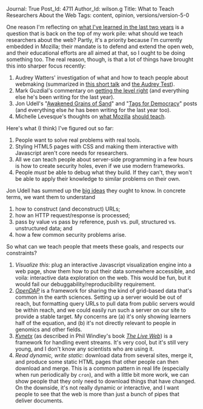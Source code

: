 Journal: True
Post_Id: 4711
Author_Id: wilson.g
Title: What to Teach Researchers About the Web
Tags: content, opinion, versions/version-5-0

<p>One reason I'm reflecting on <a href="{{root_path}}/blog/2012/04/sending-email-back-in-time.html">what I've learned in the last two years</a> is a question that is back on the top of my work pile: what should we teach researchers about the web? Partly, it's a priority because I'm currently embedded in Mozilla; their mandate is to defend and extend the open web, and their educational efforts are all aimed at that, so I ought to be doing something too. The real reason, though, is that a lot of things have brought this into sharper focus recently:</p>
<ol>
<li>Audrey Watters' investigation of what and how to teach people about webmaking (summarized in <a href="http://openmatt.org/2012/03/28/audrey-watters/">this short talk</a> and <a href="http://hackeducation.com/2012/03/17/what-every-techie-should-know-about-education/">the Audrey Test</a>).</li>
<li>Mark Guzdial's commentary on <a href="http://computinged.wordpress.com/2012/03/30/getting-the-level-right-in-learning-to-be-computationally-literate/">getting the level right</a> (and everything else he's been writing for the last year).</li>
<li>Jon Udell's "<a href="http://blog.jonudell.net/2011/05/17/awakened-grains-of-sand/">Awakened Grains of Sand</a>" and "<a href="http://blog.jonudell.net/2012/03/30/tags-for-democracy/">Tags for Democracy</a>" posts (and everything else <em>he</em> has been writing for the last year too).</li>
<li>Michelle Levesque's thoughts on <a href="http://rwxweb.wordpress.com/2012/03/08/which-web-skills-come-first/">what Mozilla</a> <a href="http://rwxweb.wordpress.com/2012/01/30/web-literacy-skills-now-in-diagram-form/">should teach</a>.</li>
</ol>
<p>Here's what (I think) I've figured out so far:</p>
<ol>
<li>People want to solve real problems with real tools.</li>
<li>Styling HTML5 pages with CSS and making them interactive with Javascript aren't core needs for researchers.</li>
<li>All we can teach people about server-side programming in a few hours is how to create security holes, even if we use modern frameworks.</li>
<li>People <em>must</em> be able to debug what they build. If they can't, they won't be able to apply their knowledge to similar problems on their own.</li>
</ol>
<p>Jon Udell has summed up the <a href="http://blog.jonudell.net/2011/01/24/seven-ways-to-think-like-the-web/">big ideas</a> they ought to know. In concrete terms, we want them to understand</p>
<ol>
<li>how to construct (and deconstruct) URLs;</li>
<li>how an HTTP request/response is processed;</li>
<li>pass by value vs pass by reference, push vs. pull, structured vs. unstructured data; and</li>
<li>how a few common security problems arise.</li>
</ol>
<p>So what can we teach people that meets these goals, and respects our constraints?</p>
<ol>
<li><em>Visualize this</em>: plug an interactive Javascript visualization engine into a web page, show them how to put their data somewhere accessible, and voila: interactive data exploration on the web. This would be fun, but it would fail our debuggability/reproducibility requirement.</li>
<li><em><a href="http://opendap.org/">OpenDAP</a></em> is a framework for sharing the kind of grid-based data that's common in the earth sciences. Setting up a server would be out of reach, but formatting query URLs to pull data from public servers would be within reach, and we could easily run such a server on our site to provide a stable target. My concerns are (a) it's only showing learners half of the equation, and (b) it's not directly relevant to people in genomics and other fields.</li>
<li><em><a href="http://www.kynetx.com/">Kynetx</a></em> (as described in Phil Windley's book <a href="http://www.amazon.com/The-Live-Web-Event-Based-Connections/dp/1133686680/"><cite>The Live Web</cite></a>) is a framework for handling event streams. It's very cool, but it's still very young, and I don't know any scientists who are using it.</li>
<li><em>Read dynamic, write static</em>: download data from several sites, merge it, and produce some static HTML pages that other people can then download and merge. This is a common pattern in real life (especially when run periodically by <code>cron</code>), and with a little bit more work, we can show people that they only need to download things that have changed. On the downside, it's not really dynamic or interactive, and I want people to see that the web is more than just a bunch of pipes that deliver documents.</li>
</ol>
